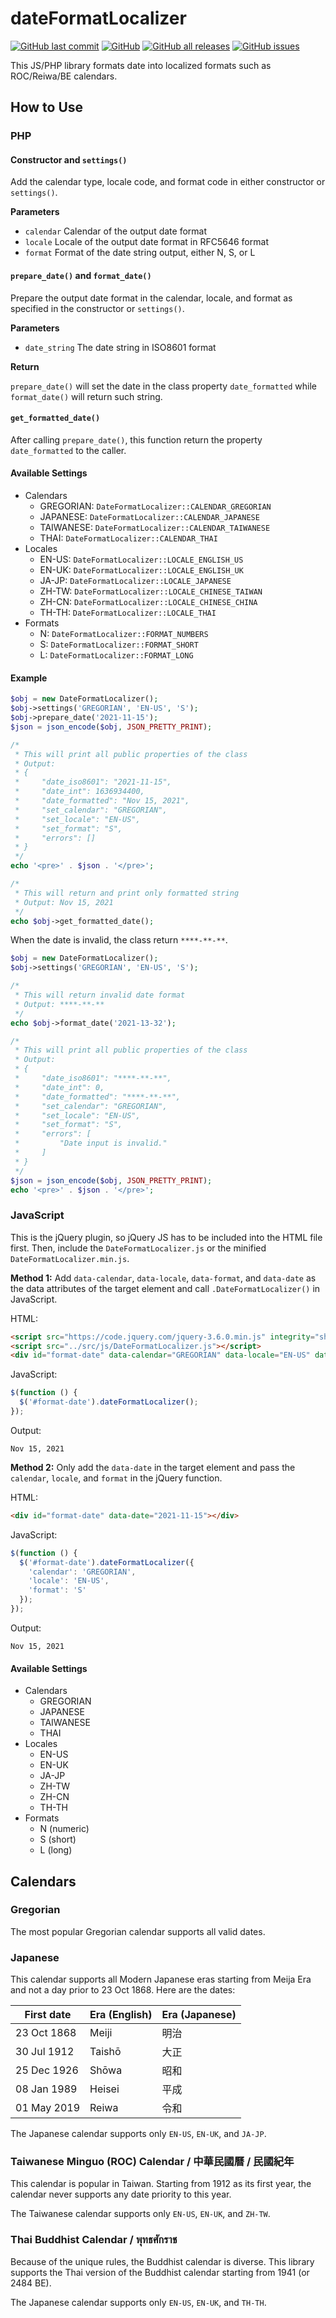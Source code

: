 # dateFormatLocalizer

[![GitHub last commit](https://img.shields.io/github/last-commit/lee-ratinan/dateFormatLocalizer)](https://github.com/lee-ratinan/dateFormatLocalizer/commits/main)
[![GitHub](https://img.shields.io/github/license/lee-ratinan/dateFormatLocalizer)](https://github.com/lee-ratinan/dateFormatLocalizer/blob/main/LICENSE)
[![GitHub all releases](https://img.shields.io/github/downloads/lee-ratinan/dateFormatLocalizer/total)](https://github.com/lee-ratinan/dateFormatLocalizer/releases)
[![GitHub issues](https://img.shields.io/github/issues/lee-ratinan/dateFormatLocalizer)](https://github.com/lee-ratinan/dateFormatLocalizer/issues)

This JS/PHP library formats date into localized formats such as ROC/Reiwa/BE calendars.

## How to Use

### PHP

#### Constructor and `settings()`

Add the calendar type, locale code, and format code in either constructor or `settings()`.

**Parameters**

  * `calendar` Calendar of the output date format
  * `locale` Locale of the output date format in RFC5646 format
  * `format` Format of the date string output, either N, S, or L

#### `prepare_date()` and `format_date()`

Prepare the output date format in the calendar, locale, and format as specified in the constructor or `settings()`.

**Parameters**

  * `date_string` The date string in ISO8601 format

**Return**

`prepare_date()` will set the date in the class property `date_formatted` while `format_date()` will return such string.

#### `get_formatted_date()`

After calling `prepare_date()`, this function return the property `date_formatted` to the caller. 

#### Available Settings

  * Calendars
    * GREGORIAN: `DateFormatLocalizer::CALENDAR_GREGORIAN`
    * JAPANESE: `DateFormatLocalizer::CALENDAR_JAPANESE`
    * TAIWANESE: `DateFormatLocalizer::CALENDAR_TAIWANESE`
    * THAI: `DateFormatLocalizer::CALENDAR_THAI`
  * Locales
    * EN-US: `DateFormatLocalizer::LOCALE_ENGLISH_US`
    * EN-UK: `DateFormatLocalizer::LOCALE_ENGLISH_UK`
    * JA-JP: `DateFormatLocalizer::LOCALE_JAPANESE`
    * ZH-TW: `DateFormatLocalizer::LOCALE_CHINESE_TAIWAN`
    * ZH-CN: `DateFormatLocalizer::LOCALE_CHINESE_CHINA`
    * TH-TH: `DateFormatLocalizer::LOCALE_THAI`
  * Formats
    * N: `DateFormatLocalizer::FORMAT_NUMBERS`
    * S: `DateFormatLocalizer::FORMAT_SHORT`
    * L: `DateFormatLocalizer::FORMAT_LONG`

#### Example

```PHP
$obj = new DateFormatLocalizer();
$obj->settings('GREGORIAN', 'EN-US', 'S');
$obj->prepare_date('2021-11-15');
$json = json_encode($obj, JSON_PRETTY_PRINT);

/*
 * This will print all public properties of the class
 * Output:
 * {
 *     "date_iso8601": "2021-11-15",
 *     "date_int": 1636934400,
 *     "date_formatted": "Nov 15, 2021",
 *     "set_calendar": "GREGORIAN",
 *     "set_locale": "EN-US",
 *     "set_format": "S",
 *     "errors": []
 * }
 */
echo '<pre>' . $json . '</pre>';

/*
 * This will return and print only formatted string
 * Output: Nov 15, 2021
 */
echo $obj->get_formatted_date();
```

When the date is invalid, the class return `****-**-**`.

```PHP
$obj = new DateFormatLocalizer();
$obj->settings('GREGORIAN', 'EN-US', 'S');

/*
 * This will return invalid date format
 * Output: ****-**-**
 */
echo $obj->format_date('2021-13-32');

/*
 * This will print all public properties of the class
 * Output:
 * {
 *     "date_iso8601": "****-**-**",
 *     "date_int": 0,
 *     "date_formatted": "****-**-**",
 *     "set_calendar": "GREGORIAN",
 *     "set_locale": "EN-US",
 *     "set_format": "S",
 *     "errors": [
 *         "Date input is invalid."
 *     ]
 * }
 */
$json = json_encode($obj, JSON_PRETTY_PRINT);
echo '<pre>' . $json . '</pre>';
```

### JavaScript

This is the jQuery plugin, so jQuery JS has to be included into the HTML file first. Then, include the `DateFormatLocalizer.js` or the minified `DateFormatLocalizer.min.js`.

**Method 1:** Add `data-calendar`, `data-locale`, `data-format`, and `data-date` as the data attributes of the target element and call `.DateFormatLocalizer()` in JavaScript.

HTML:

```HTML
<script src="https://code.jquery.com/jquery-3.6.0.min.js" integrity="sha256-/xUj+3OJU5yExlq6GSYGSHk7tPXikynS7ogEvDej/m4=" crossorigin="anonymous"></script>
<script src="../src/js/DateFormatLocalizer.js"></script>
<div id="format-date" data-calendar="GREGORIAN" data-locale="EN-US" data-format="S" data-date="2021-11-15"></div>
```

JavaScript:

```JavaScript
$(function () {
  $('#format-date').dateFormatLocalizer();
});
```

Output:

```
Nov 15, 2021
```

**Method 2:** Only add the `data-date` in the target element and pass the `calendar`, `locale`, and `format` in the jQuery function.

HTML:

```HTML
<div id="format-date" data-date="2021-11-15"></div>
```

JavaScript:

```JavaScript
$(function () {
  $('#format-date').dateFormatLocalizer({
    'calendar': 'GREGORIAN',
    'locale': 'EN-US',
    'format': 'S'
  });
});
```

Output:

```
Nov 15, 2021
```

#### Available Settings

  * Calendars
    * GREGORIAN
    * JAPANESE
    * TAIWANESE
    * THAI
  * Locales
    * EN-US
    * EN-UK
    * JA-JP
    * ZH-TW
    * ZH-CN
    * TH-TH
  * Formats
    * N (numeric)
    * S (short)
    * L (long)

## Calendars

### Gregorian

The most popular Gregorian calendar supports all valid dates. 

### Japanese

This calendar supports all Modern Japanese eras starting from Meija Era and not a day prior to 23 Oct 1868. Here are the dates:

| First date  | Era (English) | Era (Japanese) |
|-------------|---------------|----------------|
| 23 Oct 1868 | Meiji         | 明治            |
| 30 Jul 1912 | Taishō        | 大正            |
| 25 Dec 1926 | Shōwa         | 昭和            |
| 08 Jan 1989 | Heisei        | 平成            |
| 01 May 2019 | Reiwa         | 令和            |

The Japanese calendar supports only `EN-US`, `EN-UK`, and `JA-JP`.

### Taiwanese Minguo (ROC) Calendar / 中華民國曆 / 民國紀年

This calendar is popular in Taiwan. Starting from 1912 as its first year, the calendar never supports any date priority to this year.

The Taiwanese calendar supports only `EN-US`, `EN-UK`, and `ZH-TW`.

### Thai Buddhist Calendar / พุทธศักราช

Because of the unique rules, the Buddhist calendar is diverse. This library supports the Thai version of the Buddhist calendar starting from 1941 (or 2484 BE).

The Japanese calendar supports only `EN-US`, `EN-UK`, and `TH-TH`.